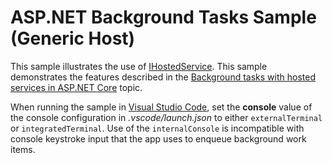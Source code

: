 # ASP.NET Background Tasks Sample (Generic Host)

This sample illustrates the use of [IHostedService](https://docs.microsoft.com/dotnet/api/microsoft.extensions.hosting.ihostedservice). This sample demonstrates the features described in the [Background tasks with hosted services in ASP.NET Core](https://docs.microsoft.com/aspnet/core/fundamentals/host/hosted-services) topic.

When running the sample in [Visual Studio Code](https://code.visualstudio.com/), set the **console** value of the console configuration in *.vscode/launch.json* to either `externalTerminal` or `integratedTerminal`. Use of the `internalConsole` is incompatible with console keystroke input that the app uses to enqueue background work items.
